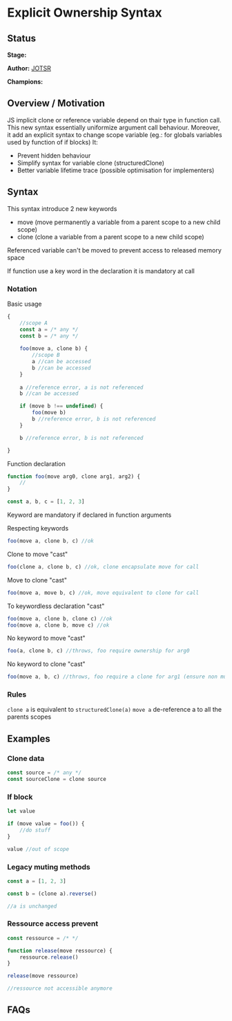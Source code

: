 # Explicit Ownership Syntax

## Status

**Stage:**

**Author:** [JOTSR](https://github.com/JOTSR)

**Champions:**

## Overview / Motivation

JS implicit clone or reference variable depend on thair type in function call. This new syntax essentially uniformize argument call behaviour. Moreover, it add an explicit syntax to change scope variable (eg.: for globals variables used by function of if blocks)
It:
- Prevent hidden behaviour
- Simplify syntax for variable clone (structuredClone)
- Better variable lifetime trace (possible optimisation for implementers)

## Syntax

This syntax introduce 2 new keywords
- move (move permanently a variable from a parent scope to a new child scope)
- clone (clone a variable from a parent scope to a new child scope)

Referenced variable can't be moved to prevent access to released memory space

If function use a key word in the declaration it is mandatory at call

### Notation

Basic usage
```ts
{
    //scope A
    const a = /* any */
    const b = /* any */
    
    foo(move a, clone b) {
        //scope B
        a //can be accessed
        b //can be accessed
    }
    
    a //reference error, a is not referenced
    b //can be accessed

    if (move b !== undefined) {
        foo(move b)
        b //reference error, b is not referenced
    }

    b //reference error, b is not referenced

}
```
Function declaration
```ts
function foo(move arg0, clone arg1, arg2) {
    //
}

const a, b, c = [1, 2, 3]
```

Keyword are mandatory if declared in function arguments

Respecting keywords
```ts
foo(move a, clone b, c) //ok
```

Clone to move "cast"
```ts
foo(clone a, clone b, c) //ok, clone encapsulate move for call
```

Move to clone "cast"
```ts
foo(move a, move b, c) //ok, move equivalent to clone for call
``` 

To keywordless declaration "cast"
```ts
foo(move a, clone b, clone c) //ok
foo(move a, clone b, move c) //ok
``` 

No keyword to move "cast"
```ts
foo(a, clone b, c) //throws, foo require ownership for arg0
``` 

No keyword to clone "cast"
```ts
foo(move a, b, c) //throws, foo require a clone for arg1 (ensure non mutation of b)
``` 

### Rules

```clone a``` is equivalent to ```structuredClone(a)```
```move a``` de-reference a to all the parents scopes

## Examples

### Clone data

```ts
const source = /* any */
const sourceClone = clone source
```

### If block

```ts
let value

if (move value = foo()) {
    //do stuff
}

value //out of scope
```

### Legacy muting methods

```ts
const a = [1, 2, 3]

const b = (clone a).reverse()

//a is unchanged
```

### Ressource access prevent

```ts
const ressource = /* */

function release(move ressource) {
    ressource.release()
}

release(move ressource)

//ressource not accessible anymore
```

## FAQs